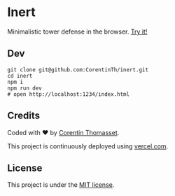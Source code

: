# Inert
Minimalistic tower defense in the browser. [Try it!](https://inert.now.sh)

## Dev

```shell
git clone git@github.com:CorentinTh/inert.git
cd inert
npm i
npm run dev
# open http://localhost:1234/index.html
```

## Credits
Coded with ❤️ by [Corentin Thomasset](//corentin-thomasset.fr).

This project is continuously deployed using [vercel.com](https://vercel.com).

## License
This project is under the [MIT license](LICENSE).
